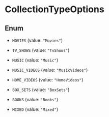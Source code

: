 

# CollectionTypeOptions

## Enum


* `MOVIES` (value: `"Movies"`)

* `TV_SHOWS` (value: `"TvShows"`)

* `MUSIC` (value: `"Music"`)

* `MUSIC_VIDEOS` (value: `"MusicVideos"`)

* `HOME_VIDEOS` (value: `"HomeVideos"`)

* `BOX_SETS` (value: `"BoxSets"`)

* `BOOKS` (value: `"Books"`)

* `MIXED` (value: `"Mixed"`)



